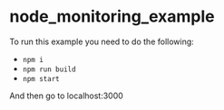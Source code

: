 # node_monitoring_example

To run this example you need to do the following:

* `npm i`
* `npm run build`
* `npm start`

And then go to localhost:3000

